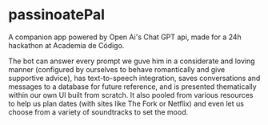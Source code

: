 # passinoatePal

A companion app powered by Open Ai's Chat GPT api, made for a 24h hackathon at Academia de Código.

The bot can answer every prompt we guve him in a considerate and loving manner (configured by ourselves to behave romantically and give supportive advice), has text-to-speech integration, saves conversations and messages to a database for future reference, and is presented thematically within our own UI built from scratch. It also pooled from various resources to help us plan dates (with sites like The Fork or Netflix) and even let us choose from a variety of soundtracks to set the mood.
